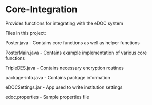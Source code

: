 # Core-Integration
Provides functions for integrating with the eDOC system

Files in this project:

Poster.java - Contains core functions as well as helper functions

PosterMain.java - Contains example implementation of various core functions

TripleDES.java - Contains necessary encryption routines

package-info.java - Contains package information

eDOCSettings.jar - App used to write institution settings

edoc.properties - Sample properties file


